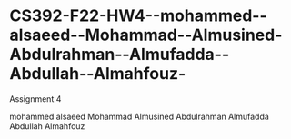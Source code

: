 # CS392-F22-HW4--mohammed--alsaeed--Mohammad--Almusined-Abdulrahman--Almufadda--Abdullah--Almahfouz-
Assignment 4

mohammed alsaeed
Mohammad Almusined
Abdulrahman Almufadda
Abdullah Almahfouz
